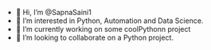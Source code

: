 - 👋 Hi, I’m @SapnaSaini1
- 👀 I’m interested in Python, Automation and Data Science.
- 🌱 I’m currently working on some coolPythonn project
- 💞️ I’m looking to collaborate on a Python project.

 
<!---
SapnaSaini1/SapnaSaini1 is a ✨ special ✨ repository because its `README.md` (this file) appears on your GitHub profile.
You can click the Preview link to take a look at your changes.
--->
